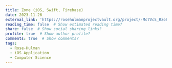 ```yaml
---
title: Zone (iOS, Swift, Firebase)
date: 2023-11-26
external_link: 'https://rosehulmanprojectvault.org/project/-Mc7VcS_Rzo8CE6aTdq8'
reading_time: false  # Show estimated reading time?
share: false  # Show social sharing links?
profile: true  # Show author profile?
comments: true  # Show comments?
tags:
  - Rose-Hulman
  - iOS Application
  - Computer Science
---
```



